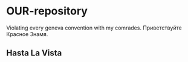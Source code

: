 # OUR-repository
Violating every geneva convention with my comrades. Приветствуйте Красное Знамя.
## Hasta La Vista